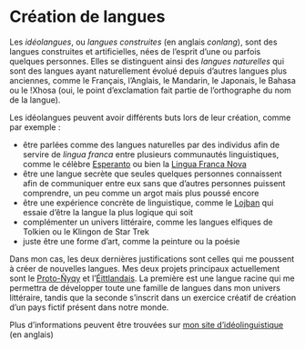 # Création de langues

Les *idéolangues*, ou *langues construites* (en anglais *conlang*),
sont des langues construites et artificielles, nées de l’esprit d’une
ou parfois quelques personnes. Elles se distinguent ainsi des *langues
naturelles* qui sont des langues ayant naturellement évolué depuis
d’autres langues plus anciennes, comme le Français, l’Anglais, le
Mandarin, le Japonais, le Bahasa ou le !Xhosa (oui, le point
d’exclamation fait partie de l’orthographe du nom de la langue).

Les idéolangues peuvent avoir différents buts lors de leur création,
comme par exemple :
- être parlées comme des langues naturelles par des individus afin de
  servire de *lingua franca* entre plusieurs communautés
  linguistiques, comme le célèbre
  [Esperanto](https://en.wikipedia.org/wiki/Esperanto) ou bien la
  [Lingua Franca Nova](https://elefen.org)
- être une langue secrète que seules quelques personnes connaissent
  afin de communiquer entre eux sans que d’autres personnes puissent
  comprendre, un peu comme un argot mais plus poussé encore
- être une expérience concrète de linguistique, comme le
  [Lojban](https://en.wikipedia.org/wiki/Lojban) qui essaie d’être la
  langue la plus logique qui soit
- complémenter un univers littéraire, comme les langues elfiques de
  Tolkien ou le Klingon de Star Trek
- juste être une forme d’art, comme la peinture ou la poésie

Dans mon cas, les deux dernières justifications sont celles qui me
poussent à créer de nouvelles langues. Mes deux projets principaux
actuellement sont le
[Proto-Ñyqy](https://conlang.phundrak.com/proto-nyqy) et
l’[Éittlandais](https://conlang.phundrak.com/eittlandic). La première
est une langue racine qui me permettra de développer toute une famille
de langues dans mon univers littéraire, tandis que la seconde
s’inscrit dans un exercice créatif de création d’un pays fictif
présent dans notre monde.

Plus d’informations peuvent être trouvées sur [mon site
d’idéolinguistique](https://conlang.phundrak.com/) (en anglais)
